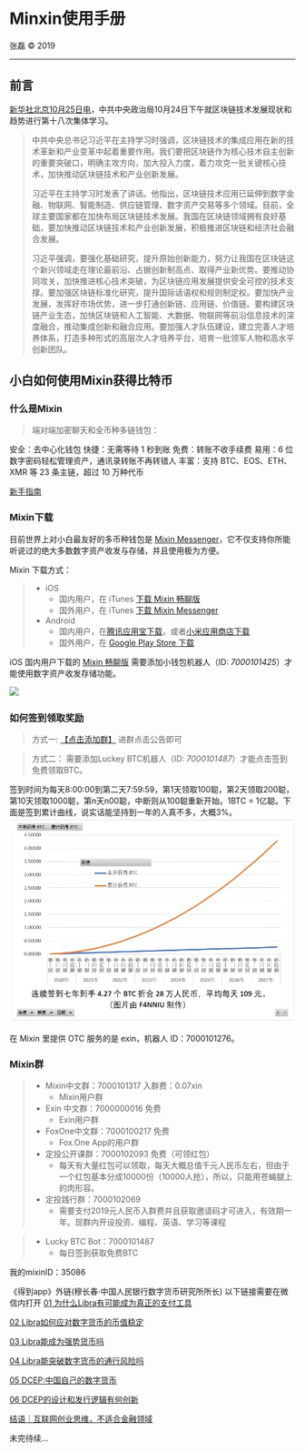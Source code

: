 # Minxin使用手册

张磊 &copy; 2019

-----

## 前言

[新华社北京10月25日电](http://www.xinhuanet.com/politics/2019-10/25/c_1125153665.htm)，中共中央政治局10月24日下午就区块链技术发展现状和趋势进行第十八次集体学习。
> 中共中央总书记习近平在主持学习时强调，区块链技术的集成应用在新的技术革新和产业变革中起着重要作用。我们要把区块链作为核心技术自主创新的重要突破口，明确主攻方向，加大投入力度，着力攻克一批关键核心技术，加快推动区块链技术和产业创新发展。
>
> 习近平在主持学习时发表了讲话。他指出，区块链技术应用已延伸到数字金融、物联网、智能制造、供应链管理、数字资产交易等多个领域。目前，全球主要国家都在加快布局区块链技术发展。我国在区块链领域拥有良好基础，要加快推动区块链技术和产业创新发展，积极推进区块链和经济社会融合发展。
>
> 习近平强调，要强化基础研究，提升原始创新能力，努力让我国在区块链这个新兴领域走在理论最前沿、占据创新制高点、取得产业新优势。要推动协同攻关，加快推进核心技术突破，为区块链应用发展提供安全可控的技术支撑。要加强区块链标准化研究，提升国际话语权和规则制定权。要加快产业发展，发挥好市场优势，进一步打通创新链、应用链、价值链。要构建区块链产业生态，加快区块链和人工智能、大数据、物联网等前沿信息技术的深度融合，推动集成创新和融合应用。要加强人才队伍建设，建立完善人才培养体系，打造多种形式的高层次人才培养平台，培育一批领军人物和高水平创新团队。
>
## 小白如何使用Mixin获得比特币

### 什么是Mixin
> 端对端加密聊天和全币种多链钱包：

安全：去中心化钱包
快捷：无需等待 1 秒到账
免费：转账不收手续费
易用：6 位数字密码轻松管理资产，通讯录转账不再转错人
丰富：支持 BTC、EOS、ETH、XMR 等 23 条主链，超过 10 万种代币

[新手指南](https://newbie.zeromesh.net/index.html)

### Mixin下载
目前世界上对小白最友好的多币种钱包是 [Mixin Messenger](https://mixin.one/messenger)，它不仅支持你所能听说过的绝大多数数字资产收发与存储，并且使用极为方便。

Mixin 下载方式：

> * iOS
>   * 国内用户，在 iTunes [下载 Mixin 畅聊版](https://apps.apple.com/cn/app/mixin-%E5%AF%86%E4%BF%A1%E7%95%85%E8%81%8A%E7%89%88/id1457938019)
>   * 国外用户，在 iTunes [下载 Mixin Messenger](https://apps.apple.com/app/mixin/id1322324266)
> * Android
>   * 国内用户，在[腾讯应用宝下载](https://a.app.qq.com/o/simple.jsp?pkgname=one.mixin.messenger)，或者[小米应用商店下载](http://app.mi.com/details?id=one.mixin.messenger)
>   * 国外用户，在 [Google Play Store 下载](https://play.google.com/store/apps/details?id=one.mixin.messenger)

iOS 国内用户下载的 [Mixin 畅聊版](https://apps.apple.com/cn/app/mixin-%E5%AF%86%E4%BF%A1%E7%95%85%E8%81%8A%E7%89%88/id1457938019) 需要添加小钱包机器人（ID: *7000101425*）才能使用数字资产收发存储功能。

![](images/miniwallet.png)


### 如何签到领取奖励
> 方式一:
[【点击添加群】](https://mixin.one/codes/1484dbc5-44f4-4b39-b3e3-92f6de24cb4e)
进群点击公告即可

> 方式二：
需要添加Luckey BTC机器人（ID: *7000101487*）才能点击签到免费领取BTC。

签到时间为每天8:00:00到第二天7:59:59，第1天领取100聪，第2天领取200聪，第10天领取1000聪，第n天n00聪，中断则从100聪重新开始。1BTC = 1亿聪。下面是签到累计曲线，说实话能坚持到一年的人真不多，大概3%。
![累计签到曲线](images/quxian.jpeg)

在 Mixin 里提供 OTC 服务的是 exin，机器人 ID：7000101276。

### Mixin群
> * Mixin中文群：7000101317 入群费：0.07xin
>   * Mixin用户群
> * Exin 中文群：7000000016 免费
>   * Exin用户群
> * FoxOne中文群：7000100217 免费
>   * Fox.One App的用户群
> * 定投公开课群：7000102093 免费（可领红包）
>   * 每天有大量红包可以领取，每天大概总值千元人民币左右，但由于一个红包基本分成10000份（10000人抢），所以，只能用苍蝇腿上的肉形容。
> * 定投践行群：7000102069
>   * 需要支付2019元人民币入群费并且获取邀请码才可进入，有效期一年。现群内开设投资、编程、英语、学习等课程

> * Lucky BTC Bot：7000101487 
>   * 每日签到获取免费BTC

我的mixinID：35086

《得到app》外链(穆长春·中国人民银行数字货币研究所所长)
以下链接需要在微信内打开
[01 为什么Libra有可能成为真正的支付工具](https://m.igetget.com/rush/course/index/xe3WMdD1ARZm4vrYagp6zyW2fl7SJJnMTObBRLklX5909pVjLzn8NGoEOb926yKB?from=singlemessage)

[02 Libra如何应对数字货币的币值稳定](https://m.igetget.com/rush/course/index/LqXmD8xyrBJMVke1aEPWVjJ5fXJF44nvCAlZqW43yVEbEQ4Ab2G0lYz3OvnNjd97)

[03 Libra能成为强势货币吗]( https://m.igetget.com/rush/course/index/xZ5EdYj9eW0zNMlJVBPnnodrfN0IJJ2aF6EXbqGJ29VYVP4v2G1rXOAgR7Ka3Loy)

[04 Libra能突破数字货币的通行风险吗](https://m.igetget.com/rush/course/index/1kqdK6Dbj0v8WmZoxVPyNXdgFrjiGG8NIqRZ1aLnJK3V3wBRLJ3N97Yl25eO4nAg)

[05 DCEP:中国自己的数字货币](https://m.igetget.com/rush/course/index/4JLDzyNjZWeGYXa0v5Px80NoSLJHyyeKuaWkJ6Dxg0RLRP17rmd93lERV8kMxO6g)

[06 DCEP的设计和发行逻辑有何创新](https://m.igetget.com/rush/course/index/0bJ9m5rBVk6q2MzXd4wln9dEfVqCOOr6h1gWr2KGOEbJbQWov1aEOj7NxGgy3ZKn)

[结语｜互联网创业思维，不适合金融领域](https://m.igetget.com/rush/course/index/J8VKqm0b9ERnzNBaYvQYVNnDf8aHaa6ku2m7ea4ZBkqKqPx257G1ZyglX3oL6DAj)

 未完待续...
